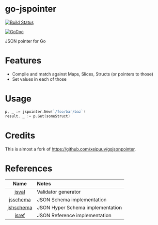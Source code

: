 # go-jspointer

[![Build Status](https://travis-ci.org/lestrrat-go/jspointer.svg?branch=master)](https://travis-ci.org/lestrrat-go/jspointer)

[![GoDoc](https://godoc.org/github.com/lestrrat-go/jspointer?status.svg)](https://godoc.org/github.com/lestrrat-go/jspointer)

JSON pointer for Go

# Features

* Compile and match against Maps, Slices, Structs (or pointers to those)
* Set values in each of those

# Usage

```go
p, _ := jspointer.New(`/foo/bar/baz`)
result, _ := p.Get(someStruct)
```

# Credits

This is almost a fork of https://github.com/xeipuuv/gojsonpointer.

# References

| Name                                                  | Notes                            |
|:-----------------------------------------------------:|:---------------------------------|
| [jsval](https://github.com/lestrrat-go/jsval)         | Validator generator              |
| [jsschema](https://github.com/lestrrat-go/jsschema)   | JSON Schema implementation       |
| [jshschema](https://github.com/lestrrat-go/jshschema) | JSON Hyper Schema implementation |
| [jsref](https://github.com/lestrrat-go/jsref)         | JSON Reference implementation    |



